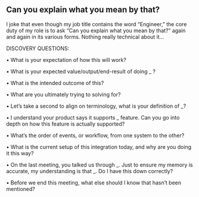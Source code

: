 ## Can you explain what you mean by that?

I joke that even though my job title contains the word “Engineer,” the core duty of my role is to ask “Can you explain what you mean by that?” again and again in its various forms. Nothing really technical about it...


DISCOVERY QUESTIONS:

• What is your expectation of how this will work?

• What is your expected value/output/end-result of doing _ ?

• What is the intended outcome of this?

• What are you ultimately trying to solving for?

• Let’s take a second to align on terminology, what is your definition of _?

• I understand your product says it supports _ feature. Can you go into depth on how this feature is actually supported?

• What’s the order of events, or workflow, from one system to the other?

• What is the current setup of this integration today, and why are you doing it this way?

• On the last meeting, you talked us through _. Just to ensure my memory is accurate, my understanding is that _. Do I have this down correctly?

• Before we end this meeting, what else should I know that hasn’t been mentioned?


